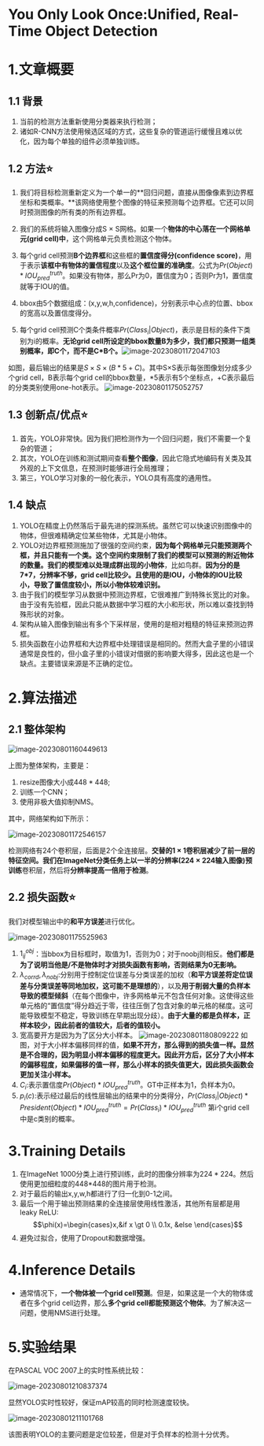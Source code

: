 # You Only Look Once:Unified, Real-Time Object Detection



# 1.文章概要

## 1.1 背景

1. 当前的检测方法重新使用分类器来执行检测；
2. 诸如R-CNN方法使用候选区域的方式，这些复杂的管道运行缓慢且难以优化，因为每个单独的组件必须单独训练。

## 1.2 方法:star:

1. 我们将目标检测重新定义为一个单一的**回归问题，直接从图像像素到边界框坐标和类概率。**该网络使用整个图像的特征来预测每个边界框。它还可以同时预测图像的所有类的所有边界框。

2. 我们的系统将输入图像分成S × S网格。如果一个**物体的中心落在一个网格单元(grid cell)中**，这个网格单元负责检测这个物体。

3. 每个grid cell预测**B个边界框**和这些框的**置信度得分(confidence score)**，用于表示**该框中有物体的置信程度**以及**这个框位置的准确度**。公式为$Pr(Object)*IOU^{truth}_{pred}$。如果没有物体，那么Pr为0，置信度为0；否则Pr为1，置信度就等于IOU的值。

4. bbox由5个数据组成：(x,y,w,h,confidence)，分别表示中心点的位置、bbox的宽高以及置信度得分。

5. 每个grid cell预测C个类条件概率$Pr(Class_i|Object)$，表示是目标的条件下类别为i的概率。**无论grid cell所设定的bbox数量B为多少，我们都只预测一组类别概率，即C个，而不是C\*B个。**![image-20230801172047103](images/image-20230801172047103.png)

  如图，最后输出的结果是$S\times S\times (B*5+C)$。其中S×S表示每张图像划分成多少个grid cell，B表示每个grid cell的bbox数量，\*5表示有5个坐标点，+C表示最后的分类类别使用one-hot表示。
  ![image-20230801175052757](images/image-20230801175052757.png)

  

## 1.3 创新点/优点:star:

1. 首先，YOLO非常快。因为我们把检测作为一个回归问题，我们不需要一个复杂的管道；
2. 其次，YOLO在训练和测试期间查看**整个图像**，因此它隐式地编码有关类及其外观的上下文信息，在预测时能够进行全局推理；
3. 第三，YOLO学习对象的一般化表示，YOLO具有高度的通用性。

## 1.4 缺点

1. YOLO在精度上仍然落后于最先进的探测系统。虽然它可以快速识别图像中的物体，但很难精确定位某些物体，尤其是小物体。
2. YOLO对边界框预测施加了很强的空间约束，**因为每个网格单元只能预测两个框，并且只能有一个类。**这个空间约束限制了我们的模型可以预测的附近物体的数量。我们的模型**难以处理成群出现的小物体**，比如鸟群。**因为分的是7\*7，分辨率不够，grid cell比较少。且使用的是IOU，小物体的IOU比较小，导致了置信度较小，所以小物体较难识别。**
3. 由于我们的模型学习从数据中预测边界框，它很难推广到特殊长宽比的对象。由于没有先验框，因此只能从数据中学习框的大小和形状，所以难以查找到特殊形状的对象。
4. 架构从输入图像到输出有多个下采样层，使用的是相对粗糙的特征来预测边界框。
5. 损失函数在小边界框和大边界框中处理错误是相同的。然而大盒子里的小错误通常是良性的，但小盒子里的小错误对借据的影响要大得多，因此这也是一个缺点。主要错误来源是不正确的定位。

# 2.算法描述

## 2.1 整体架构

![image-20230801160449613](images/image-20230801160449613.png)

上图为整体架构，主要是：

1. resize图像大小成$448*448$;
2. 训练一个CNN；
3. 使用非极大值抑制NMS。

其中，网络架构如下所示：

![image-20230801172546157](images/image-20230801172546157.png)

检测网络有24个卷积层，后面是2个全连接层。**交替的1 × 1卷积层减少了前一层的特征空间。**我们在ImageNet分类任务上以**一半的分辨率(224 × 224输入图像)预训练**卷积层，然后将**分辨率提高一倍用于检测**。



## 2.2 损失函数:star:

我们对模型输出中的**和平方误差**进行优化。

![image-20230801175525963](images/image-20230801175525963.png)

1. $1^{obj}_{ij}$：当bbox为目标框时，取值为1，否则为0；对于noobj则相反。**他们都是为了说明当他是/不是物体时才对损失函数有影响，否则结果为0无影响。**
2. $\lambda_{corrd},\lambda_{nobj}$:分别用于控制定位误差与分类误差的加权（**和平方误差将定位误差与分类误差等同地加权，这可能不是理想的**），以及**用于削弱大量的负样本导致的模型倾斜**（在每个图像中，许多网格单元不包含任何对象。这使得这些单元格的“置信度”得分趋近于零，往往压倒了包含对象的单元格的梯度。这可能导致模型不稳定，导致训练在早期出现分歧）。**由于大量的都是负样本，正样本较少，因此前者的值较大，后者的值较小。**
3. 宽高要开方是因为为了区分大小样本。
    ![image-20230801180809222](images/image-20230801180809222.png)
    如图，对于大小样本偏移同样的值，**如果不开方，那么得到的损失值一样。显然是不合理的，因为明显小样本偏移的程度更大。因此开方后，区分了大小样本的偏移程度，如果偏移的值一样，那么小样本的损失值更大，因此损失函数会更加关注小样本。**
4. $C_i$:表示置信度$Pr(Object)*IOU^{truth}_{pred}$。GT中正样本为1，负样本为0。
5. $p_i(c)$:表示经过最后的线性层输出的结果中的分类得分，$Pr(Class_i|Object)*President(Object)*IOU^{truth}_{pred}=Pr(Class_i)*IOU^{truth}_{pred}$
    第i个grid cell中是c类别的概率。

# 3.Training Details

1. 在ImageNet 1000分类上进行预训练，此时的图像分辨率为$224*224$。然后使用更加细粒度的448\*448的图片用于检测。
2. 对于最后的输出x,y,w,h都进行了归一化到0-1之间。
3. 最后一个用于输出预测结果的全连接层使用线性激活，其他所有层都是用leaky ReLU:
    $$\phi(x)=\begin{cases}x,&if x \gt 0 \\ 0.1x, &else
    \end{cases}$$
4. 避免过拟合，使用了Dropout和数据增强。

# 4.Inference Details

- 通常情况下，**一个物体被一个grid cell预测**。但是，如果这是一个大的物体或者在多个grid cell边界，那么**多个grid cell都能预测这个物体**。为了解决这一问题，使用NMS进行处理。

# 5.实验结果

在PASCAL VOC 2007上的实时性系统比较：

![image-20230801210837374](images/image-20230801210837374.png)

显然YOLO实时性较好，保证mAP较高的同时检测速度较快。

![image-20230801211101768](images/image-20230801211101768.png)

该图表明YOLO的主要问题是定位较差，但是对于负样本的检测十分优秀。